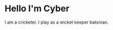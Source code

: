 <html>
  <head>
    <title> </title>
  </head>
  <body>
    <style.css src="cyber.jpg">
    <h1> Hello I'm Cyber </h1>
      <p> I am a cricketer. I play as a wicket keeper batsman. </p>
      </body>
    </html>
